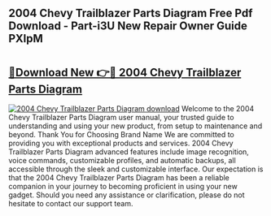 ## 2004 Chevy Trailblazer Parts Diagram Free Pdf Download - Part-i3U New Repair Owner Guide PXlpM

# <h2><a href="http://dfn7r0o.blite.top/?on=2004+Chevy+Trailblazer+Parts+Diagram">🔗Download New 👉🔴 2004 Chevy Trailblazer Parts Diagram</a></h2>

[![2004 Chevy Trailblazer Parts Diagram download](https://i.imgur.com/lujVjoI.png)](http://dfn7r0o.blite.top/?on=2004+Chevy+Trailblazer+Parts+Diagram)
Welcome to the 2004 Chevy Trailblazer Parts Diagram user manual, your trusted guide to understanding and using your new product, from setup to maintenance and beyond. Thank You for Choosing Brand Name We are committed to providing you with exceptional products and services. 2004 Chevy Trailblazer Parts Diagram advanced features include image recognition, voice commands, customizable profiles, and automatic backups, all accessible through the sleek and customizable interface. Our expectation is that the 2004 Chevy Trailblazer Parts Diagram has been a reliable companion in your journey to becoming proficient in using your new gadget. Should you need any assistance or clarification, please do not hesitate to contact our support team.

